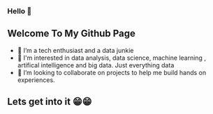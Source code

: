 ### Hello 👋

## Welcome To My Github Page

- 🔭 I’m a tech enthusiast and a data junkie
- 🌱 I'm interested in data analysis, data science, machine learning , artifical intelligence and big data. Just everything data
- 👯 I’m looking to collaborate on projects to help me build hands on experiences.

## Lets get into it 😁😁
